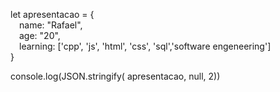 let apresentacao = {  
&emsp;name: "Rafael",  
&emsp;age: "20",  
&emsp;learning: ['cpp', 'js', 'html', 'css', 'sql','software engeneering']  
}

console.log(JSON.stringify( apresentacao, null, 2))
